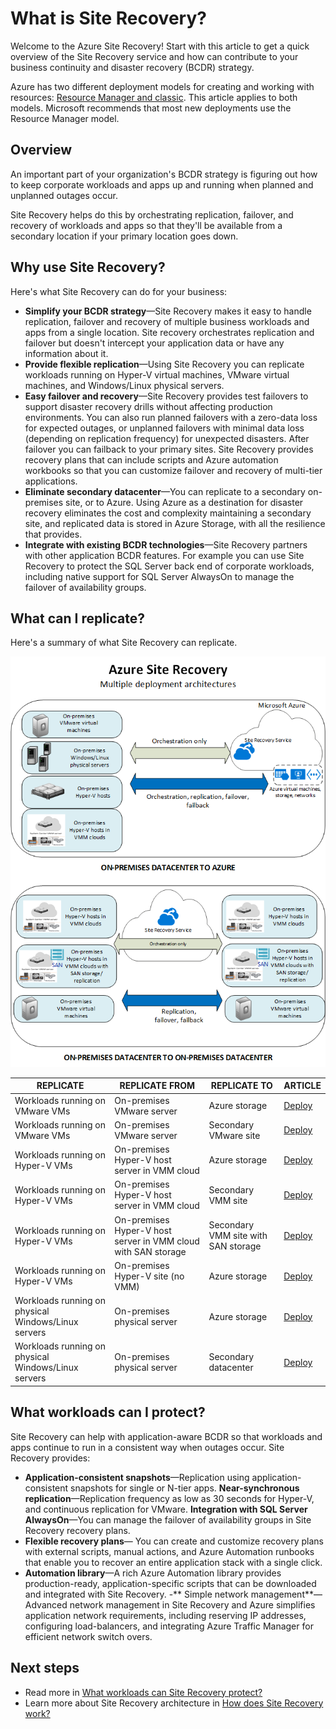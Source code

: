<properties
	pageTitle="What is Site Recovery? | Microsoft Azure" 
	description="Provides an overview of the Azure Site Recovery service and explains how the service can be deployed." 
	services="site-recovery" 
	documentationCenter="" 
	authors="rayne-wiselman" 
	manager="jwhit" 
	editor=""/>

<tags 
	ms.service="site-recovery" 
	ms.devlang="na"
	ms.topic="get-started-article"
	ms.tgt_pltfrm="na"
	ms.workload="storage-backup-recovery" 
	ms.date="02/22/2016" 
	ms.author="raynew"/>

#  What is Site Recovery?

Welcome to the Azure Site Recovery! Start with this article to get a quick overview of the Site Recovery service and how can contribute to your business continuity and disaster recovery (BCDR) strategy.

Azure has two different deployment models for creating and working with resources: [Resource Manager and classic](../resource-manager-deployment-model.md). This article applies to both models. Microsoft recommends that most new deployments use the Resource Manager model.

## Overview

An important part of your organization's BCDR strategy is figuring out how to keep corporate workloads and apps up and running when planned and unplanned outages occur.

Site Recovery helps do this by orchestrating replication, failover, and recovery of workloads and apps so that they'll be available from a secondary location if your primary location goes down. 

## Why use Site Recovery? 

Here's what Site Recovery can do for your business:

- **Simplify your BCDR strategy**—Site Recovery makes it easy to handle replication, failover and recovery of multiple business workloads and apps from a single location. Site recovery orchestrates replication and failover but doesn't intercept your application data or have any information about it.
- **Provide flexible replication**—Using Site Recovery you can replicate workloads running on Hyper-V virtual machines, VMware virtual machines, and Windows/Linux physical servers. 
- **Easy failover and recovery**—Site Recovery provides test failovers to support disaster recovery drills without affecting production environments. You can also run planned failovers with a zero-data loss for expected outages, or unplanned failovers with minimal data loss (depending on replication frequency) for unexpected disasters. After failover you can failback to your primary sites. Site Recovery provides recovery plans that can include scripts and Azure automation workbooks so that you can customize failover and recovery of multi-tier applications. 
- **Eliminate secondary datacenter**—You can replicate to a secondary on-premises site, or to Azure. Using Azure as a destination for disaster recovery eliminates the cost and complexity maintaining a secondary site, and replicated data is stored in Azure Storage, with all the resilience that provides.
- **Integrate with existing BCDR technologies**—Site Recovery partners with other application BCDR features. For example you can use Site Recovery to protect the SQL Server back end of corporate workloads, including native support for SQL Server AlwaysOn to manage the failover of availability groups. 

## What can I replicate?

Here's a summary of what Site Recovery can replicate.

![On-premises to on-premises](./media/site-recovery-overview/asr-overview-graphic.png)

**REPLICATE** | **REPLICATE FROM** | **REPLICATE TO** | **ARTICLE**
---|---|---|---
Workloads running on VMware VMs | On-premises VMware server | Azure storage | [Deploy](site-recovery-vmware-to-azure-classic.md)
Workloads running on VMware VMs | On-premises VMware server | Secondary VMware site | [Deploy](site-recovery-vmware-to-vmware.md) 
Workloads running on Hyper-V VMs | On-premises Hyper-V host server in VMM cloud | Azure storage | [Deploy](site-recovery-vmm-to-azure.md)
Workloads running on Hyper-V VMs | On-premises Hyper-V host server in VMM cloud | Secondary VMM site | [Deploy](site-recovery-vmm-to-vmm.md)
Workloads running on Hyper-V VMs | On-premises Hyper-V host server in VMM cloud with SAN storage| Secondary VMM site with SAN storage | [Deploy](site-recovery-vmm-san.md)
Workloads running on Hyper-V VMs | On-premises Hyper-V site (no VMM) | Azure storage | [Deploy](site-recovery-hyper-v-site-to-azure.md)
Workloads running on physical Windows/Linux servers | On-premises physical server | Azure storage | [Deploy](site-recovery-vmware-to-azure-classic.md)
Workloads running on physical Windows/Linux servers | On-premises physical server | Secondary datacenter | [Deploy](site-recovery-vmware-to-vmware.md) 


## What workloads can I protect?

Site Recovery can help with application-aware BCDR so that workloads and apps continue to run in a consistent way when outages occur. Site Recovery provides: 

- **Application-consistent snapshots**—Replication using application-consistent snapshots for single or N-tier apps.
**Near-synchronous replication**—Replication frequency as low as 30 seconds for Hyper-V, and continuous replication for VMware.
**Integration with SQL Server AlwaysOn**—You can manage the failover of availability groups in Site Recovery recovery plans. 
- **Flexible recovery plans**— You can create and customize recovery plans with external scripts, manual actions, and Azure Automation runbooks that enable you to recover an entire application stack with a single click.
- **Automation library**—A rich Azure Automation library provides production-ready, application-specific scripts that can be downloaded and integrated with Site Recovery. 
-** Simple network management**—Advanced network management in Site Recovery and Azure simplifies application network requirements, including reserving IP addresses, configuring load-balancers, and integrating Azure Traffic Manager for efficient network switch overs.


## Next steps

- Read more in [What workloads can Site Recovery protect?](site-recovery-workload.md)
- Learn more about Site Recovery architecture in [How does Site Recovery work?](site-recovery-components.md)
 
